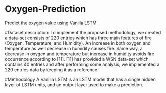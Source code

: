 # Oxygen-Prediction
Predict the oxygen value using Vanilla LSTM

#Dataset description:
To implement the proposed methodology, we
created a data-set consists of 220 entries which has three
main features of fire (Oxygen, Temperature, and Humidity).
An increase in both oxygen and temperature as well decrease
in humidity causes fire. Same way, a decrease in oxygen and
temperature but increase in humidity avoids fire occurrence
according to [11]. [11] has provided a WSN data-set which
contains 40 entries and after performing some analysis, we
implemented a 220 entries data by keeping it as a reference.

#Methodology
A Vanilla LSTM is an LSTM model that has a single hidden layer of LSTM units, and an output layer used to make a prediction.
